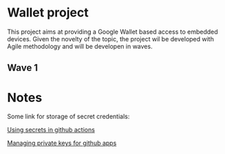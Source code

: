 # Wallet project
This project aims at providing a Google Wallet based access to embedded devices. 
Given the novelty of the topic, the project wil be developed with Agile methodology and will be developen in waves.

## Wave 1


# Notes
Some link for storage of secret credentials:

[Using secrets in github actions](https://docs.github.com/en/actions/security-for-github-actions/security-guides/using-secrets-in-github-actions)

[Managing private keys for github apps](https://docs.github.com/en/apps/creating-github-apps/authenticating-with-a-github-app/managing-private-keys-for-github-apps)

